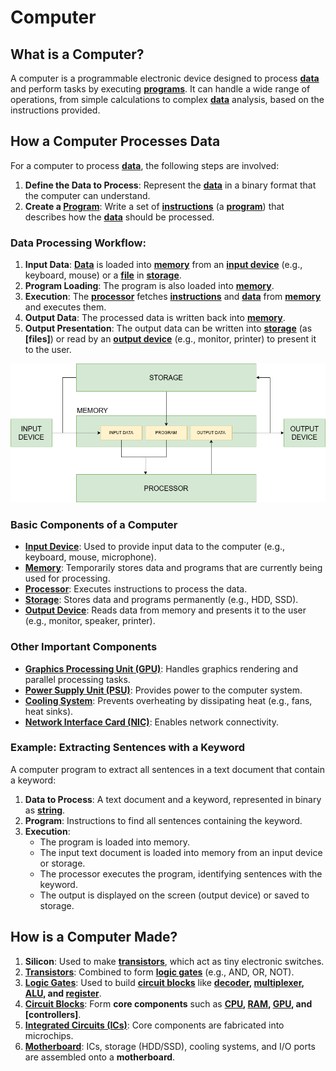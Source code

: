 # Computer

## What is a Computer?
A computer is a programmable electronic device designed to process **[data]** and perform tasks by executing **[programs][program]**.
It can handle a wide range of operations, from simple calculations to complex **[data]** analysis, based on the instructions provided.

## How a Computer Processes Data
For a computer to process **[data]**, the following steps are involved:
1. **Define the Data to Process**: Represent the **[data]** in a binary format that the computer can understand.
2. **Create a [Program][program]**: Write a set of **[instructions][instruction]** (a **[program]**) that describes how the **[data]** should be processed.

### Data Processing Workflow:
1. **Input Data**: **[Data]** is loaded into **[memory]** from an **[input device][indevice]** (e.g., keyboard, mouse) or a **[file]** in **[storage]**.
2. **Program Loading**: The program is also loaded into **[memory]**.
3. **Execution**: The **[processor]** fetches **[instructions][instruction]** and **[data]** from **[memory]** and executes them.
4. **Output Data**: The processed data is written back into **[memory]**.
5. **Output Presentation**: The output data can be written into **[storage]** (as **[files]**) or read by an **[output device][outdevice]** (e.g., monitor, printer) to present it to the user.

![How a Computer Processes Data](../assets/flowcharts/HowComputerProcessData.drawio.png)

### Basic Components of a Computer
- **[Input Device][indevice]**: Used to provide input data to the computer (e.g., keyboard, mouse, microphone).
- **[Memory]**: Temporarily stores data and programs that are currently being used for processing.
- **[Processor]**: Executes instructions to process the data.
- **[Storage]**: Stores data and programs permanently (e.g., HDD, SSD).
- **[Output Device][outdevice]**: Reads data from memory and presents it to the user (e.g., monitor, speaker, printer).

### Other Important Components
- **[Graphics Processing Unit (GPU)][gpu]**: Handles graphics rendering and parallel processing tasks.
- **[Power Supply Unit (PSU)][psu]**: Provides power to the computer system.
- **[Cooling System][cooling-system]**: Prevents overheating by dissipating heat (e.g., fans, heat sinks).
- **[Network Interface Card (NIC)][nic]**: Enables network connectivity.

### Example: Extracting Sentences with a Keyword
A computer program to extract all sentences in a text document that contain a keyword:
1. **Data to Process**: A text document and a keyword, represented in binary as **[string]**.
2. **Program**: Instructions to find all sentences containing the keyword.
3. **Execution**:
   - The program is loaded into memory.
   - The input text document is loaded into memory from an input device or storage.
   - The processor executes the program, identifying sentences with the keyword.
   - The output is displayed on the screen (output device) or saved to storage.

## How is a Computer Made?
1. **Silicon**: Used to make **[transistors][transistor]**, which act as tiny electronic switches.
2. **[Transistors][transistor]**: Combined to form **[logic gates][logic-gate]** (e.g., AND, OR, NOT).
3. **[Logic Gates][logic-gate]**: Used to build **[circuit blocks][circuit-block]** like **[decoder], [multiplexer], [ALU], and [register]**.
4. **[Circuit Blocks][circuit-block]**: Form **core components** such as **[CPU][processor], [RAM][ram], [GPU], and [controllers]**.
5. **[Integrated Circuits (ICs)][ic]**: Core components are fabricated into microchips.
6. **[Motherboard]**: ICs, storage (HDD/SSD), cooling systems, and I/O ports are assembled onto a **motherboard**.

[data]:                 data/Data
[string]:               data/text/Text
[program]:              program/Program
[instruction]:          program/instruction/Instruction
[storage]:              components/storage/Storage
[memory]:               components/memory/Memory
[ram]:                  components/memory/ram/RAM
[indevice]:             components/input-devices/InputDevice
[outdevice]:            components/output-devices/OutputDevice
[processor]:            components/processor/Processor
[logic-gate]:           components/processor/functional-units/logic-gate/LogicGate
[circuit-block]:        components/processor/functional-units/circuit-block/CircuitBlock
[gpu]:                  components/gpu/GPU
[psu]:                  components/psu/PSU
[nic]:                  components/network/NIC
[cooling-system]:       components/cooling-system/CoolingSystem
[file]:                 operating-system/file-system/File
[ic]:                   terms/IntegratedCircuit
[transistor]:           components/processor/functional-units/transistor/Transistor
[motherboard]:          components/motherboard/Motherboard
[decoder]:              components/processor/functional-units/decoder/Decoder
[multiplexer]:          components/processor/components/multiplexer/Multiplexer
[ALU]:                  components/processor/components/alu/ALU
[register]:             components/processor/components/register/Register